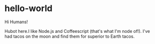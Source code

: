 # hello-world
Hi Humans!

Hubot here.I like Node.js and Coffeescript (that's what I'm node of!).
I've had tacos on the moon and find them for superior to Earth tacos.
